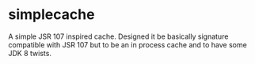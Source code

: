 # simplecache
A simple JSR 107 inspired cache. Designed it be basically signature compatible with 
JSR 107 but to be an in process cache and to have some JDK 8 twists.
